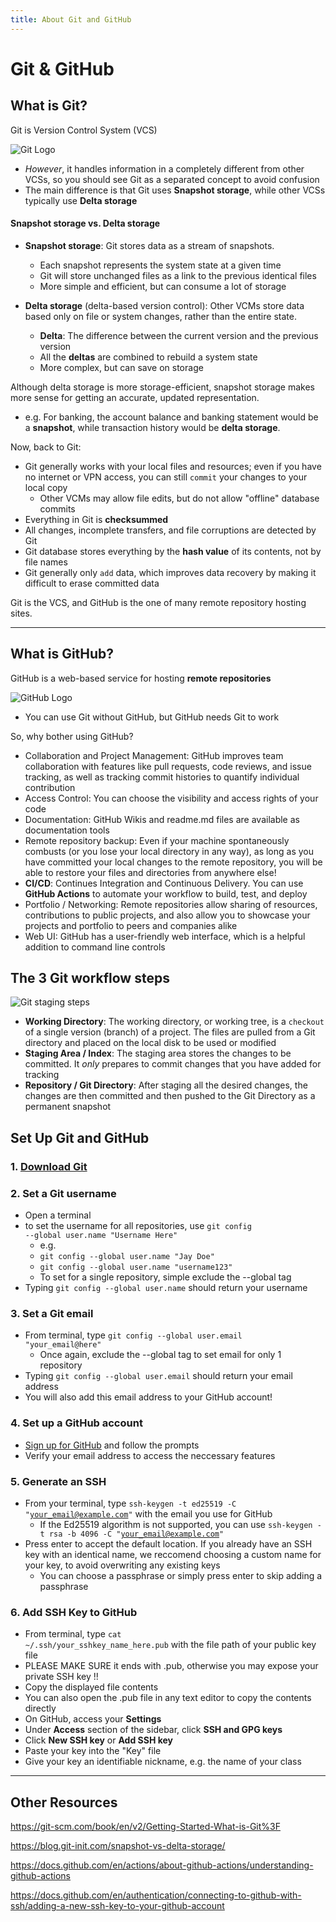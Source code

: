 ```yaml
---
title: About Git and GitHub
---
```

# Git & GitHub
## What is Git?
Git is  Version Control System (VCS)

![Git Logo](/images/git-logo.png)

 - *However*, it handles information in a completely different from other VCSs, so you should see Git as a separated concept to avoid confusion
 - The main difference is that Git uses **Snapshot storage**, while other VCSs typically use **Delta storage**

#### Snapshot storage vs. Delta storage  
- **Snapshot storage**: Git stores data as a stream of snapshots.
  - Each snapshot represents the system state at a given time
  - Git will store unchanged files as a link to the previous identical files
  - More simple and efficient, but can consume a lot of storage
  
- **Delta storage** (delta-based version control): Other VCMs store data based only on file or system changes, rather than the entire state.
    - **Delta**: The difference between the current version and the previous version
    - All the **deltas** are combined to rebuild a system state
    - More complex, but can save on storage

Although delta storage is more storage-efficient, snapshot storage makes more sense for getting an accurate, updated representation.
- e.g. For banking, the account balance and banking statement would be a **snapshot**, while transaction history would be **delta storage**.

Now, back to Git:

 - Git generally works with your local files and resources; even if you have no internet or VPN access, you can still <code>commit</code> your changes to your local copy
   - Other VCMs may allow file edits, but do not allow "offline" database commits
 - Everything in Git is **checksummed**
  - All changes, incomplete transfers, and file corruptions are detected by Git
  - Git database stores everything by the **hash value** of its contents, not by file names
  - Git generally only <code>add</code> data, which improves data recovery by making it difficult to erase committed data


Git is the VCS, and GitHub is the one of many remote repository hosting sites.

***
## What is GitHub?
GitHub is a web-based service for hosting **remote repositories**

![GitHub Logo](/images/github-logo.png)

- You can use Git without GitHub, but GitHub needs Git to work

So, why bother using GitHub?
- Collaboration and Project Management: GitHub improves team collaboration with features like pull requests, code reviews, and issue tracking, as well as tracking commit histories to quantify individual contribution
- Access Control: You can choose the visibility and access rights of your code
- Documentation: GitHub Wikis and readme.md files are available as documentation tools  
- Remote repository backup: Even if your machine spontaneously combusts (or you lose your local directory in any way), as long as you have committed your local changes to the remote repository, you will be able to restore your files and directories from anywhere else!
- **CI/CD**: Continues Integration and Continuous Delivery. You can use **GitHub Actions** to automate your workflow to build, test, and deploy
- Portfolio / Networking: Remote repositories allow sharing of resources, contributions to public projects, and also allow you to showcase your projects and portfolio to peers and companies alike
- Web UI: GitHub has a user-friendly web interface, which is a helpful addition to command line controls

## The 3 Git workflow steps

![Git staging steps](/images/git-stages.png)

- **Working Directory**: The working directory, or working tree, is a <code>checkout</code> of a single version (branch) of a project. The files are pulled from a Git directory and placed on the local disk to be used or modified
- **Staging Area / Index**: The staging area stores the changes to be committed. It *only* prepares to commit changes that you have added for tracking
- **Repository / Git Directory**: After staging all the desired changes, the changes are then committed and then pushed to the Git Directory as a permanent snapshot


## Set Up Git and GitHub
### 1. [Download Git](https://git-scm.com/downloads)
  
### 2. Set a Git username
 - Open a terminal
 - to set the username for all repositories, use <code>git config --global user.name "Username Here"</code>
   - e.g.
   - <code>git config --global user.name "Jay Doe"</code>
   - <code>git config --global user.name "username123"</code>
   - To set for a single repository, simple exclude the --global tag
 - Typing <code>git config --global user.name</code> should return your username

### 3. Set a Git email
 - From terminal, type <code>git config --global user.email "your_email@here"</code>
   - Once again, exclude the --global tag to set email for only 1 repository
 - Typing <code>git config --global user.email</code> should return your email address
 - You will also add this email address to your GitHub account!

### 4. Set up a GitHub account
 - [Sign up for GitHub](https://github.com/) and follow the prompts
 - Verify your email address to access the neccessary features

### 5. Generate an SSH
  - From your terminal, type <code>ssh-keygen -t ed25519 -C "your_email@example.com"</code> with the email you use for GitHub
    - If the Ed25519 algorithm is not supported, you can use <code>ssh-keygen -t rsa -b 4096 -C "your_email@example.com"</code>
  - Press enter to accept the default location. If you already have an SSH key with an identical name, we reccomend choosing a custom name for your key, to avoid overwriting any existing keys
    - You can choose a passphrase or simply press enter to skip adding a passphrase

### 6. Add SSH Key to GitHub
 - From terminal, type <code>cat ~/.ssh/your_sshkey_name_here.pub</code> with the file path of your public key file
  - PLEASE MAKE SURE it ends with .pub, otherwise you may expose your private SSH key !!
 - Copy the displayed file contents
  - You can also open the .pub file in any text editor to copy the contents directly
 - On GitHub, access your **Settings**
 - Under **Access** section of the sidebar, click **SSH and GPG keys**
 - Click **New SSH key** or **Add SSH key**
 - Paste your key into the "Key" file
 - Give your key an identifiable nickname, e.g. the name of your class





***

## Other Resources

https://git-scm.com/book/en/v2/Getting-Started-What-is-Git%3F

https://blog.git-init.com/snapshot-vs-delta-storage/

https://docs.github.com/en/actions/about-github-actions/understanding-github-actions

https://docs.github.com/en/authentication/connecting-to-github-with-ssh/adding-a-new-ssh-key-to-your-github-account
